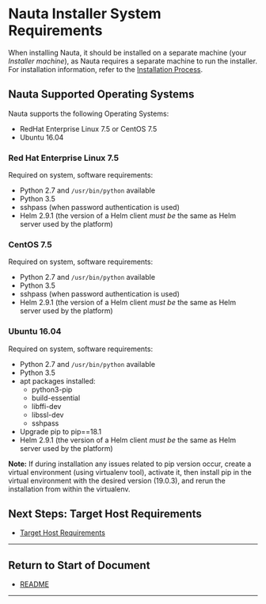 # Nauta Installer System Requirements 

When installing Nauta, it should be installed on a separate machine (your _Installer machine_), as Nauta requires a separate machine to run the installer. For installation information, refer to the [Installation Process](../Installation_Process/IP.md).

## Nauta Supported Operating Systems

Nauta supports the following Operating Systems: 
  * RedHat Enterprise Linux 7.5 or CentOS 7.5
  * Ubuntu 16.04
   
### Red Hat Enterprise Linux 7.5

Required on system, software requirements:
  * Python 2.7 and `/usr/bin/python` available
  * Python 3.5
  * sshpass (when password authentication is used)
  * Helm 2.9.1 (the version of a Helm client _must be_ the same as Helm server used by the platform)
   
### CentOS 7.5

Required on system, software requirements:
  * Python 2.7 and `/usr/bin/python` available
  * Python 3.5
  * sshpass (when password authentication is used)
  * Helm 2.9.1 (the version of a Helm client _must be_ the same as Helm server used by the platform)
  
### Ubuntu 16.04

Required on system, software requirements:
  * Python 2.7 and `/usr/bin/python` available
  * Python 3.5
  * apt packages installed:
    - python3-pip
    - build-essential
    - libffi-dev
    - libssl-dev
    - sshpass
  * Upgrade pip to pip==18.1
  * Helm 2.9.1 (the version of a Helm client _must be_ the same as Helm server used by the platform)

**Note:** If during installation any issues related to pip version occur, create a virtual environment (using
virtualenv tool), activate it, then install pip in the virtual environment with the desired version (19.0.3), and rerun the installation from within the virtualenv.

## Next Steps: Target Host Requirements

* [Target Host Requirements](../Target_Host_Requirements/THR.md)

----------------------

## Return to Start of Document

* [README](../README.md)

----------------------

